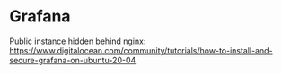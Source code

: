 # Grafana

Public instance hidden behind nginx: https://www.digitalocean.com/community/tutorials/how-to-install-and-secure-grafana-on-ubuntu-20-04